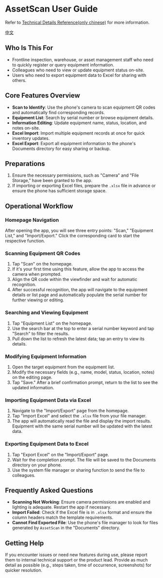# AssetScan User Guide
Refer to [Technical Details Reference(only chinese)](./TechManual.md) for more information.

[中文](./readme_zh.md) 

## Who Is This For
- Frontline inspection, warehouse, or asset management staff who need to quickly register or query equipment information.
- Colleagues who need to view or update equipment status on-site.
- Users who need to export equipment data to Excel for sharing with others.

## Core Features Overview
- **Scan to Identify**: Use the phone's camera to scan equipment QR codes and automatically find corresponding records.
- **Equipment List**: Search by serial number or browse equipment details.
- **Information Editing**: Update equipment name, status, location, and notes on-site.
- **Excel Import**: Import multiple equipment records at once for quick inventory updates.
- **Excel Export**: Export all equipment information to the phone's Documents directory for easy sharing or backup.

## Preparations
1. Ensure the necessary permissions, such as "Camera" and "File Storage," have been granted to the app.
2. If importing or exporting Excel files, prepare the `.xlsx` file in advance or ensure the phone has sufficient storage space.

## Operational Workflow

### Homepage Navigation
After opening the app, you will see three entry points: "Scan," "Equipment List," and "Import/Export." Click the corresponding card to start the respective function.

### Scanning Equipment QR Codes
1. Tap "Scan" on the homepage.
2. If it's your first time using this feature, allow the app to access the camera when prompted.
3. Align the QR code within the viewfinder and wait for automatic recognition.
4. After successful recognition, the app will navigate to the equipment details or list page and automatically populate the serial number for further viewing or editing.

### Searching and Viewing Equipment
1. Tap "Equipment List" on the homepage.
2. Use the search bar at the top to enter a serial number keyword and tap "Search" to filter the results.
3. Pull down the list to refresh the latest data; tap an entry to view its details.

### Modifying Equipment Information
1. Open the target equipment from the equipment list.
2. Modify the necessary fields (e.g., name, model, status, location, notes) on the editing page.
3. Tap "Save." After a brief confirmation prompt, return to the list to see the updated information.

### Importing Equipment Data via Excel
1. Navigate to the "Import/Export" page from the homepage.
2. Tap "Import Excel" and select the `.xlsx` file from your file manager.
3. The app will automatically read the file and display the import results. Equipment with the same serial number will be updated with the latest data.

### Exporting Equipment Data to Excel
1. Tap "Export Excel" on the "Import/Export" page.
2. Wait for the completion prompt. The file will be saved to the Documents directory on your phone.
3. Use the system file manager or sharing function to send the file to colleagues.

## Frequently Asked Questions
- **Scanning Not Working**: Ensure camera permissions are enabled and lighting is adequate. Restart the app if necessary.
- **Import Failed**: Check if the Excel file is in `.xlsx` format and ensure the column headers match the template requirements.
- **Cannot Find Exported File**: Use the phone's file manager to look for files generated by `AssetScan` in the "Documents" directory.

## Getting Help
If you encounter issues or need new features during use, please report them to internal technical support or the product lead. Provide as much detail as possible (e.g., steps taken, time of occurrence, screenshots) for quicker resolution.
